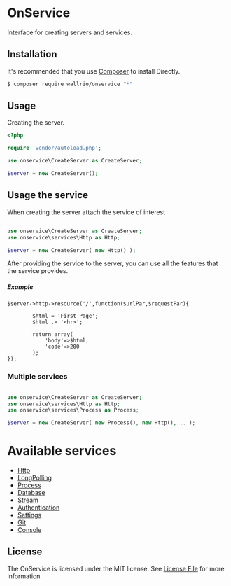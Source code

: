 
# OnService

Interface for creating servers and services.

## Installation

It's recommended that you use [Composer](https://getcomposer.org/) to install Directly.

```bash
$ composer require wallrio/onservice "*"
```


## Usage

Creating the server.

```php
<?php

require 'vendor/autoload.php';

use onservice\CreateServer as CreateServer;

$server = new CreateServer();

```

## Usage the service

When creating the server attach the service of interest

```php

use onservice\CreateServer as CreateServer;
use onservice\services\Http as Http;

$server = new CreateServer( new Http() );

```



After providing the service to the server, you can use all the features that the service provides.

##### Example

```ph
$server->http->resource('/',function($urlPar,$requestPar){

        $html = 'First Page';
        $html .= '<hr>';

        return array(
            'body'=>$html,
            'code'=>200
        );
});

```


### Multiple services


```php

use onservice\CreateServer as CreateServer;
use onservice\services\Http as Http;
use onservice\services\Process as Process;

$server = new CreateServer( new Process(), new Http(),... );

```



# Available services

- [Http](help/http.md)
- [LongPolling](help/longpolling.md)
- [Process](help/process.md)
- [Database](help/database.md)
- [Stream](help/stream.md)
- [Authentication](help/authentication.md)
- [Settings](help/settings.md)
- [Git](help/git.md)
- [Console](help/console.md)


## License

The OnService is licensed under the MIT license. See [License File](LICENSE) for more information.
